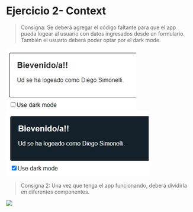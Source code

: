 # Ejercicio 2- Context
>Consigna: Se deberá agregar el código faltante para que el app pueda logear al usuario con datos ingresados desde un formulario. También el usuario deberá poder optar por el dark mode.

<img src="./login.png"  >
<img src="./login2.png"  >

>Consigna 2: Una vez que tenga el app funcionando, deberá dividirla en  diferentes componentes.  

<img src="./componentes.png"  >